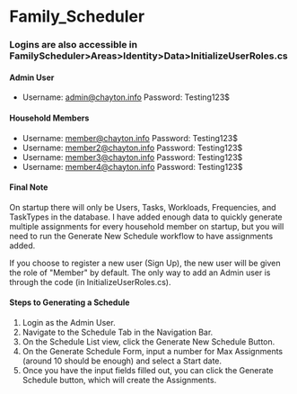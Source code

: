 # Family_Scheduler
### Logins are also accessible in FamilyScheduler>Areas>Identity>Data>InitializeUserRoles.cs
#### Admin User
* Username: admin@chayton.info   Password: Testing123$

#### Household Members
* Username: member@chayton.info   Password: Testing123$
* Username: member2@chayton.info   Password: Testing123$
* Username: member3@chayton.info   Password: Testing123$
* Username: member4@chayton.info   Password: Testing123$

#### Final Note
On startup there will only be Users, Tasks, Workloads, Frequencies, and TaskTypes in the database. I have added enough data to quickly generate multiple assignments for every household member on startup, but you will need to run the Generate New Schedule workflow to have assignments added.

If you choose to register a new user (Sign Up), the new user will be given the role of "Member" by default. The only way to add an Admin user is through the code (in InitializeUserRoles.cs).

#### Steps to Generating a Schedule
1. Login as the Admin User.
2. Navigate to the Schedule Tab in the Navigation Bar.
3. On the Schedule List view, click the Generate New Schedule Button.
4. On the Generate Schedule Form, input a number for Max Assignments (around 10 should be enough) and select a Start date.
5. Once you have the input fields filled out, you can click the Generate Schedule button, which will create the Assignments.
